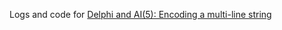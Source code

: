 Logs and code for [Delphi and AI(5): Encoding a multi-line string](https://www.thedelphigeek.com/2025/01/delphi-and-ai5-encoding-multi-line.html#more)
